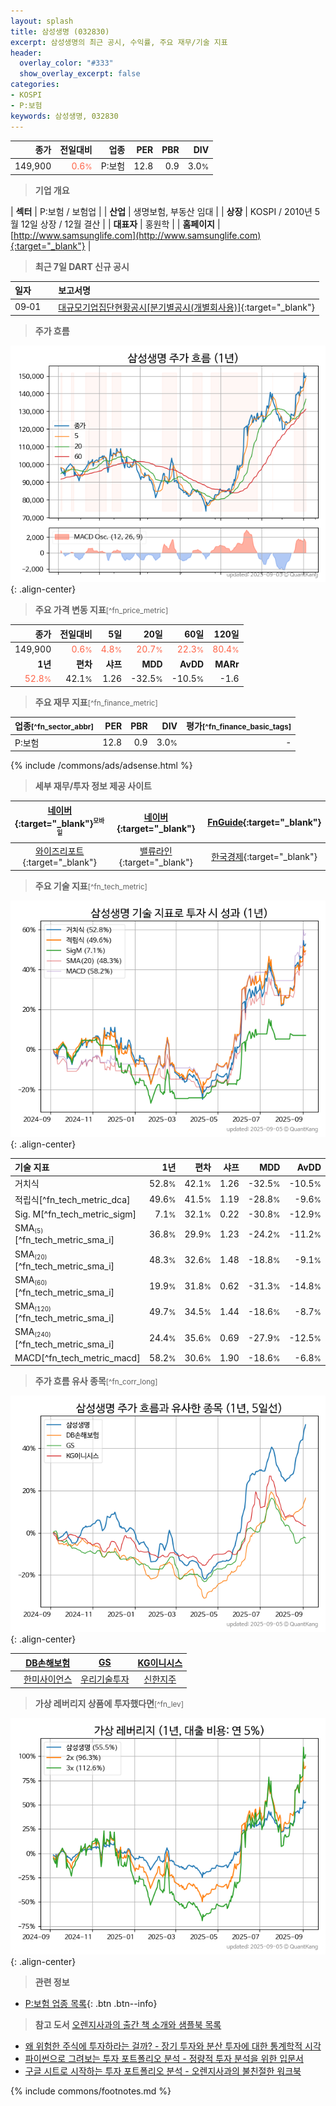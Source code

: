 ```yaml
---
layout: splash
title: 삼성생명 (032830)
excerpt: 삼성생명의 최근 공시, 수익률, 주요 재무/기술 지표
header:
  overlay_color: "#333"
  show_overlay_excerpt: false
categories:
- KOSPI
- P:보험
keywords: 삼성생명, 032830
---
```


| **종가** | **전일대비** | **업종** | **PER** | **PBR** | **DIV** |
| -------: | -----------: | -------: | ------: | ------: | ------: |
| 149,900 | <span style="color: tomato">0.6<small>%</small></span> | P:보험 | 12.8 | 0.9 | 3.0<small>%</small> |

<!-- more -->


> **기업 개요**<a id="company"></a>

| <span style="white-space:nowrap;">**섹터**</span> | P:보험 / 보험업 |
| <span style="white-space:nowrap;">**산업**</span> | 생명보험, 부동산 임대 |
| <span style="white-space:nowrap;">**상장**</span> | KOSPI / 2010년 5월 12일 상장 / 12월 결산 |
| <span style="white-space:nowrap;">**대표자**</span> | 홍원학 |
| <span style="white-space:nowrap;">**홈페이지**</span> | [http://www.samsunglife.com](http://www.samsunglife.com){:target="_blank"} |


> **최근 7일 DART 신규 공시**<a id="dart"></a>

| **일자** |      | **보고서명** |
| :------- | :--- | :----------- |
| 09&#x2011;01 | | [대규모기업집단현황공시[분기별공시(개별회사용)]](https://dart.fss.or.kr/dsaf001/main.do?rcpNo=20250901000180){:target="_blank"} |


> **주가 흐름**<a id="price"></a>

![032830](/stock/images/032830.png){: .align-center}


> **주요 가격 변동 지표**<small>[^fn_price_metric]</small>

| **종가** | **전일대비** | **5일** | **20일** | **60일** | **120일** |
| -------: | -----------: | ------: | -------: | -------: | --------: |
| 149,900 | <span style="color: tomato">0.6<small>%</small></span> | <span style="color: tomato">4.8<small>%</small></span> | <span style="color: tomato">20.7<small>%</small></span> | <span style="color: tomato">22.3<small>%</small></span> | <span style="color: tomato">80.4<small>%</small></span> |
| **1년** | **편차** | **샤프** | **MDD** | **AvDD** | **MARr** |
| <span style="color: tomato">52.8<small>%</small></span> | 42.1<small>%</small> | 1.26 | -32.5<small>%</small> | -10.5<small>%</small> | -1.6 |


> **주요 재무 지표**<small>[^fn_finance_metric]</small>

| **업종**<small>[^fn_sector_abbr]</small> | **PER** | **PBR** | **DIV** | **평가**<small>[^fn_finance_basic_tags]</small> |
| :--------------------------------------- | ------: | ------: | ------: | ----------------------------------------------: |
| P:보험 | 12.8 | 0.9 | 3.0<small>%</small> | - |



{% include /commons/ads/adsense.html %}

> **세부 재무/투자 정보 제공 사이트**

| [네이버](https://m.stock.naver.com/domestic/stock/032830/finance/summary){:target="_blank"}<sup><small>모바일</small></sup> | [네이버](https://finance.naver.com/item/coinfo.naver?code=032830){:target="_blank"} | [FnGuide](https://comp.fnguide.com/SVO2/ASP/SVD_Invest.asp?gicode=A032830&MenuYn=Y){:target="_blank"} |
| :---: | :---: | :---: |
| [와이즈리포트](https://comp.wisereport.co.kr/company/c1040001.aspx?cmp_cd=032830){:target="_blank"} | [밸류라인](https://www.valueline.co.kr/finance/summary/032830){:target="_blank"} | [한국경제](https://markets.hankyung.com/stock/032830/financial-summary){:target="_blank"} |


> **주요 기술 지표**<small>[^fn_tech_metric]</small>


![032830](/stock/images/032830_tech.png){: .align-center}

| **기술 지표** | **1년** | **편차** | **샤프** | **MDD** | **AvDD** |
| :------------ | ------: | -----------: | -------: | ------: | -------: |
| 거치식 | 52.8<small>%</small> | 42.1<small>%</small> | 1.26 | -32.5<small>%</small> | -10.5<small>%</small> |
| 적립식[^fn_tech_metric_dca] | 49.6<small>%</small> | 41.5<small>%</small> | 1.19 | -28.8<small>%</small> | -9.6<small>%</small> |
| Sig. M[^fn_tech_metric_sigm] | 7.1<small>%</small> | 32.1<small>%</small> | 0.22 | -30.8<small>%</small> | -12.9<small>%</small> |
| SMA<small><sub>(5)</sub></small>[^fn_tech_metric_sma_i] | 36.8<small>%</small> | 29.9<small>%</small> | 1.23 | -24.2<small>%</small> | -11.2<small>%</small> |
| SMA<small><sub>(20)</sub></small>[^fn_tech_metric_sma_i] | 48.3<small>%</small> | 32.6<small>%</small> | 1.48 | -18.8<small>%</small> | -9.1<small>%</small> |
| SMA<small><sub>(60)</sub></small>[^fn_tech_metric_sma_i] | 19.9<small>%</small> | 31.8<small>%</small> | 0.62 | -31.3<small>%</small> | -14.8<small>%</small> |
| SMA<small><sub>(120)</sub></small>[^fn_tech_metric_sma_i] | 49.7<small>%</small> | 34.5<small>%</small> | 1.44 | -18.6<small>%</small> | -8.7<small>%</small> |
| SMA<small><sub>(240)</sub></small>[^fn_tech_metric_sma_i] | 24.4<small>%</small> | 35.6<small>%</small> | 0.69 | -27.9<small>%</small> | -12.5<small>%</small> |
| MACD[^fn_tech_metric_macd] | 58.2<small>%</small> | 30.6<small>%</small> | 1.90 | -18.6<small>%</small> | -6.8<small>%</small> |


> **주가 흐름 유사 종목**<a id="corr"></a><small>[^fn_corr_long]</small>

![032830](/stock/images/032830_corr.png){: .align-center}

|       | [DB손해보험](/005830/) | [GS](/078930/) | [KG이니시스](/035600/) |
| :---: | :------------------------------------: | :------------------------------------: | :------------------------------------: |
|       | [한미사이언스](/008930/) | [우리기술투자](/041190/) | [신한지주](/055550/) |


> **가상 레버리지 상품에 투자했다면**<a id="2x"></a><small>[^fn_lev]</small>

![032830](/stock/images/032830_2x.png){: .align-center}


> **관련 정보**

- [P:보험 업종 목록](/stats/sector/kospi_업종_보험_종목/){: .btn .btn--info}

> **참고 도서** [오렌지사과의 출간 책 소개와 샘플북 목록](https://kongdori.tistory.com/691)

- [왜 위험한 주식에 투자하라는 걸까? - 장기 투자와 분산 투자에 대한 통계학적 시각](https://kongdori.tistory.com/421)
- [파이썬으로 그려보는 투자 포트폴리오 분석  - 정량적 투자 분석을 위한 입문서](https://kongdori.tistory.com/643)
- [구글 시트로 시작하는 투자 포트폴리오 분석 - 오렌지사과의 불친절한 워크북](https://kongdori.tistory.com/449)


{% include commons/footnotes.md %}